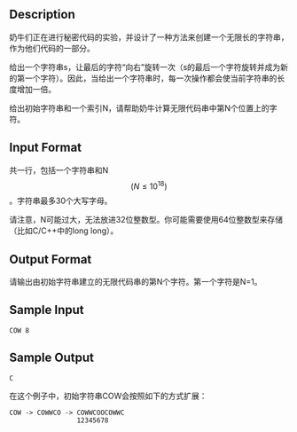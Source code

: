 ## Description

奶牛们正在进行秘密代码的实验，并设计了一种方法来创建一个无限长的字符串，作为他们代码的一部分。

给出一个字符串s，让最后的字符“向右”旋转一次（s的最后一个字符旋转并成为新的第一个字符）。因此，当给出一个字符串时，每一次操作都会使当前字符串的长度增加一倍。

给出初始字符串和一个索引N，请帮助奶牛计算无限代码串中第N个位置上的字符。

## Input Format

共一行，包括一个字符串和N$$(N \leq 10^{18})$$。字符串最多30个大写字母。

请注意，N可能过大，无法放进32位整数型。你可能需要使用64位整数型来存储（比如C/C++中的long long）。

## Output Format

请输出由初始字符串建立的无限代码串的第N个字符。第一个字符是N=1。

## Sample Input

```
COW 8
```

## Sample Output

```
C
```

在这个例子中，初始字符串COW会按照如下的方式扩展：

```
COW -> COWWCO -> COWWCOOCOWWC
                 12345678
```

